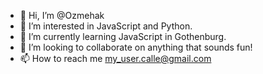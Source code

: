 - 👋 Hi, I’m @Ozmehak
- 👀 I’m interested in JavaScript and Python.
- 🌱 I’m currently learning JavaScript in Gothenburg.
- 💞️ I’m looking to collaborate on anything that sounds fun!
- 📫 How to reach me my_user.calle@gmail.com

<!---
Ozmehak/Ozmehak is a ✨ special ✨ repository because its `README.md` (this file) appears on your GitHub profile.
You can click the Preview link to take a look at your changes.
--->

